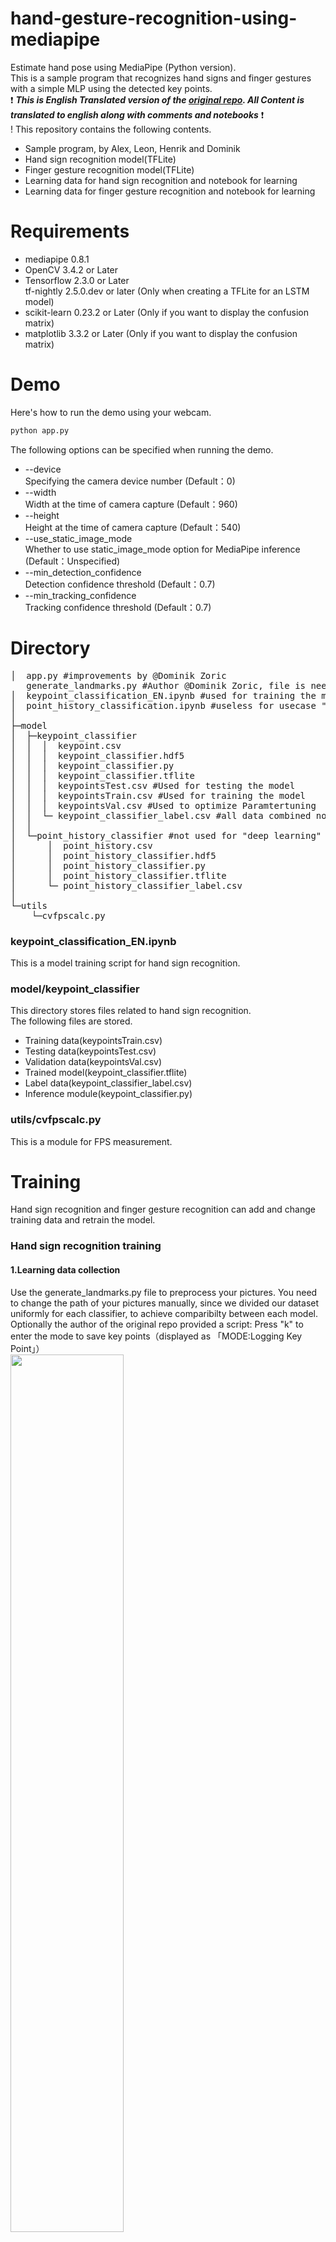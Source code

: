 # hand-gesture-recognition-using-mediapipe
Estimate hand pose using MediaPipe (Python version).<br> This is a sample 
program that recognizes hand signs and finger gestures with a simple MLP using the detected key points.
<br> ❗ _️**This is English Translated version of the [original repo](https://github.com/Kazuhito00/hand-gesture-recognition-using-mediapipe). All Content is translated to english along with comments and notebooks**_ ❗
<br> 
!
This repository contains the following contents.
* Sample program, by Alex, Leon, Henrik and Dominik
* Hand sign recognition model(TFLite)
* Finger gesture recognition model(TFLite)
* Learning data for hand sign recognition and notebook for learning
* Learning data for finger gesture recognition and notebook for learning

# Requirements
* mediapipe 0.8.1
* OpenCV 3.4.2 or Later
* Tensorflow 2.3.0 or Later<br>tf-nightly 2.5.0.dev or later (Only when creating a TFLite for an LSTM model)
* scikit-learn 0.23.2 or Later (Only if you want to display the confusion matrix) 
* matplotlib 3.3.2 or Later (Only if you want to display the confusion matrix)

# Demo
Here's how to run the demo using your webcam.
```bash
python app.py
```

The following options can be specified when running the demo.
* --device<br>Specifying the camera device number (Default：0)
* --width<br>Width at the time of camera capture (Default：960)
* --height<br>Height at the time of camera capture (Default：540)
* --use_static_image_mode<br>Whether to use static_image_mode option for MediaPipe inference (Default：Unspecified)
* --min_detection_confidence<br>
Detection confidence threshold (Default：0.7)
* --min_tracking_confidence<br>
Tracking confidence threshold (Default：0.7)

# Directory
<pre>
│  app.py #improvements by @Dominik Zoric
   generate_landmarks.py #Author @Dominik Zoric, file is needed to preprocess Images
│  keypoint_classification_EN.ipynb #used for training the model, improvements by @Dominik Zoric
│  point_history_classification.ipynb #useless for usecase "deep learning"
│  
├─model
│  ├─keypoint_classifier
│  │  │  keypoint.csv
│  │  │  keypoint_classifier.hdf5
│  │  │  keypoint_classifier.py
│  │  │  keypoint_classifier.tflite
│  │  │  keypointsTest.csv #Used for testing the model
│  │  │  keypointsTrain.csv #Used for training the model
│  │  │  keypointsVal.csv #Used to optimize Paramtertuning
│  │  └─ keypoint_classifier_label.csv #all data combined not in use for the actual model
│  │          
│  └─point_history_classifier #not used for "deep learning" course
│      │  point_history.csv
│      │  point_history_classifier.hdf5
│      │  point_history_classifier.py
│      │  point_history_classifier.tflite
│      └─ point_history_classifier_label.csv
│          
└─utils
    └─cvfpscalc.py
</pre>

### keypoint_classification_EN.ipynb
This is a model training script for hand sign recognition.


### model/keypoint_classifier
This directory stores files related to hand sign recognition.<br>
The following files are stored.
* Training data(keypointsTrain.csv)
* Testing data(keypointsTest.csv)
* Validation data(keypointsVal.csv)
* Trained model(keypoint_classifier.tflite)
* Label data(keypoint_classifier_label.csv)
* Inference module(keypoint_classifier.py)



### utils/cvfpscalc.py
This is a module for FPS measurement.

# Training
Hand sign recognition and finger gesture recognition can add and change training data and retrain the model.

### Hand sign recognition training
#### 1.Learning data collection
Use the generate_landmarks.py file to preprocess your pictures. You need to change the path of your pictures manually, 
since we divided our dataset uniformly for each classifier, to achieve comparibilty between each model. 
Optionally the author of the original repo provided a script:
Press "k" to enter the mode to save key points（displayed as 「MODE:Logging Key Point」）<br>
<img src="https://user-images.githubusercontent.com/37477845/102235423-aa6cb680-3f35-11eb-8ebd-5d823e211447.jpg" width="60%"><br><br>
If you press "0" to "9", the key points will be added to "model/keypoint_classifier/keypoint.csv" as shown below.<br>
1st column: Pressed number (used as class ID), 2nd and subsequent columns: Key point coordinates<br>
<img src="https://user-images.githubusercontent.com/37477845/102345725-28d26280-3fe1-11eb-9eeb-8c938e3f625b.png" width="80%"><br><br>
The key point coordinates are the ones that have undergone the following preprocessing up to ④.<br>
<img src="https://user-images.githubusercontent.com/37477845/102242918-ed328c80-3f3d-11eb-907c-61ba05678d54.png" width="80%">
<img src="https://user-images.githubusercontent.com/37477845/102244114-418a3c00-3f3f-11eb-8eef-f658e5aa2d0d.png" width="80%"><br><br>


#### 2.Model training
Open "[keypoint_classification_EN.ipynb](keypoint_classification.ipynb)" in Jupyter Notebook and execute the cells for your use case
If you want to run it without Parametertuning, run all cells under the headline "
Old Model building and training without Hyperparameter-tuning". For Hyperparameter-tuning and better accuracy results, run the cells after the Headline 
"Optimized Model building and Paramtertuning". .<br>
Since in our project we have eight classed"NUM_CLASSES = 8" <br><br>

#### X.Model structure


# Reference
* [MediaPipe](https://mediapipe.dev/)

# Original Author
Kazuhito Takahashi(https://twitter.com/KzhtTkhs)

# Translation and other improvements
Nikita Kiselov(https://github.com/kinivi)

# Further Improvements in context for the "deep Learning" course
Dominik Zoric(https://github.com/domzoric)
 
# License 
hand-gesture-recognition-using-mediapipe is under [Apache v2 license](LICENSE).
